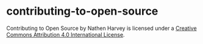 # contributing-to-open-source

Contributing to Open Source by Nathen Harvey is licensed under a [Creative Commons Attribution 4.0 International License](http://creativecommons.org/licenses/by/4.0/).

